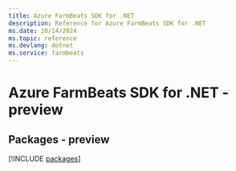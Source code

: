 ```yaml
---
title: Azure FarmBeats SDK for .NET
description: Reference for Azure FarmBeats SDK for .NET
ms.date: 10/14/2024
ms.topic: reference
ms.devlang: dotnet
ms.service: farmbeats
---
```

# Azure FarmBeats SDK for .NET - preview
## Packages - preview
[!INCLUDE [packages](farmbeats-index.md)]